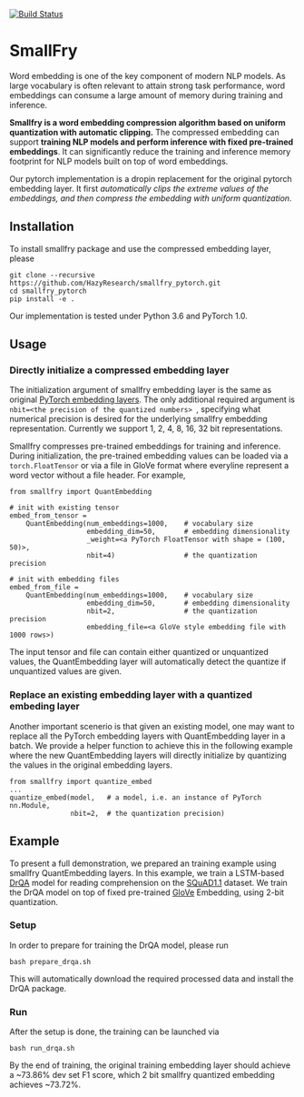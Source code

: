 [![Build Status](https://travis-ci.com/HazyResearch/smallfry_pytorch.svg?branch=master)](https://travis-ci.com/HazyResearch/smallfry_pytorch)

# SmallFry
Word embedding is one of the key component of modern NLP models. As large vocabulary is often relevant to attain strong task performance, word embeddings can consume a large amount of memory during training and inference. 

**Smallfry is a word embedding compression algorithm based on uniform quantization with automatic clipping.** The compressed embedding can support **training NLP models and perform inference with fixed pre-trained embeddings**. It can significantly reduce the training and inference memory footprint for NLP models built on top of word embeddings.

Our pytorch implementation is a dropin replacement for the original pytorch embedding layer. It first _automatically clips the extreme values of the embeddings, and then compress the embedding with uniform quantization_.

## Installation
To install smallfry package and use the compressed embedding layer, please
```
git clone --recursive https://github.com/HazyResearch/smallfry_pytorch.git
cd smallfry_pytorch
pip install -e .
```
Our implementation is tested under Python 3.6 and PyTorch 1.0.

## Usage
### Directly initialize a compressed embedding layer
The initialization argument of smallfry embedding layer is the same as original [PyTorch embedding layers](https://pytorch.org/docs/stable/nn.html#embedding). The only additional required argument is ```nbit=<the precision of the quantized numbers> ```, specifying what numerical precision is desired for the underlying smallfry embedding representation. Currently we support 1, 2, 4, 8, 16, 32 bit representations.  

Smallfry compresses pre-trained embeddings for training and inference. During initialization, the pre-trained embedding values can be loaded via a ```torch.FloatTensor``` or via a file in GloVe format where everyline represent a word vector without a file header. For example,

```
from smallfry import QuantEmbedding

# init with existing tensor
embed_from_tensor = 
    QuantEmbedding(num_embeddings=1000,    # vocabulary size
                   embedding_dim=50,       # embedding dimensionality
                   _weight=<a PyTorch FloatTensor with shape = (100, 50)>, 
                   nbit=4)                 # the quantization precision

# init with embedding files
embed_from_file = 
    QuantEmbedding(num_embeddings=1000,    # vocabulary size
                   embedding_dim=50,       # embedding dimensionality
                   nbit=2,                 # the quantization precision
                   embedding_file=<a GloVe style embedding file with 1000 rows>) 
```
The input tensor and file can contain either quantized or unquantized values, the QuantEmbedding layer will automatically detect the quantize if unquantized values are given.

### Replace an existing embedding layer with a quantized embeding layer
Another important scenerio is that given an existing model, one may want to replace all the PyTorch embedding layers with QuantEmbedding layer in a batch. We provide a helper function to achieve this in the following example where the new QuantEmbedding layers will directly initialize by quantizing the values in the original embedding layers.

```
from smallfry import quantize_embed
...
quantize_embed(model,   # a model, i.e. an instance of PyTorch nn.Module,
               nbit=2,  # the quantization precision)
```

## Example
To present a full demonstration, we prepared an training example using smallfry QuantEmbedding layers. In this example, we train a LSTM-based [DrQA](https://github.com/facebookresearch/DrQA) model for reading comprehension on the [SQuAD1.1](https://rajpurkar.github.io/SQuAD-explorer/) dataset. We train the DrQA model on top of fixed pre-trained [GloVe](https://nlp.stanford.edu/projects/glove/) Embedding, using 2-bit quantization. 

### Setup
In order to prepare for training the DrQA model, please run
```
bash prepare_drqa.sh
```
This will automatically download the required processed data and install the DrQA package.

### Run
After the setup is done, the training can be launched via
```
bash run_drqa.sh
```
By the end of training, the original training embedding layer should achieve a ~73.86% dev set F1 score, which 2 bit smallfry quantized embedding achieves ~73.72%.
